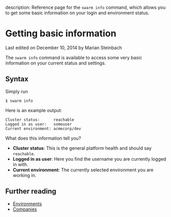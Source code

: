 description: Reference page for the `swarm info` command, which allows you to get some basic information on your login and environment status.

# Getting basic information

<p class="lastmod">Last edited on December 10, 2014 by Marian Steinbach</p>

The `swarm info` command is available to access some very basic information on your current status and settings.

## Syntax

Simply run

    $ swarm info

Here is an example output:

    Cluster status:      reachable
    Logged in as user:   someuser
    Current environment: acmecorp/dev

What does this information tell you?

* __Cluster status__: This is the general platform health and should say `reachable`.
* __Logged in as user__: Here you find the username you are currently logged in with.
* __Current environment__: The currently selected environment you are working in.

## Further reading

* [Environments](../env/)
* [Companies](../companies/)
